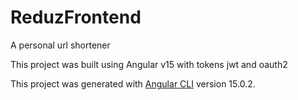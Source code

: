 # ReduzFrontend
A personal url shortener

This project was built using Angular v15 with tokens jwt and oauth2

This project was generated with [Angular CLI](https://github.com/angular/angular-cli) version 15.0.2.